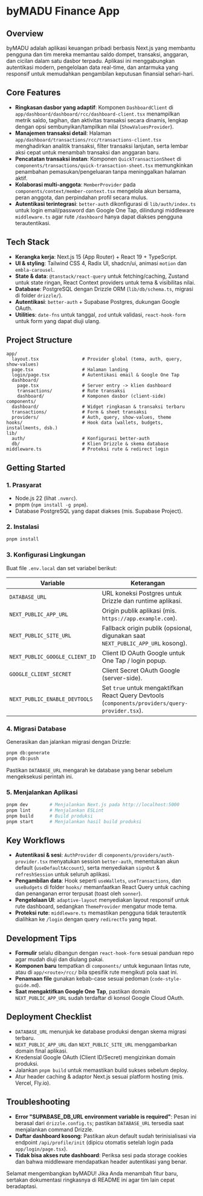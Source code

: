 # byMADU Finance App

## Overview
byMADU adalah aplikasi keuangan pribadi berbasis Next.js yang membantu pengguna dan tim mereka memantau saldo dompet, transaksi, anggaran, dan cicilan dalam satu dasbor terpadu. Aplikasi ini menggabungkan autentikasi modern, pengelolaan data real-time, dan antarmuka yang responsif untuk memudahkan pengambilan keputusan finansial sehari-hari.

## Core Features
- **Ringkasan dasbor yang adaptif**: Komponen `DashboardClient` di `app/dashboard/dashboard/rcc/dashboard-client.tsx` menampilkan metrik saldo, tagihan, dan aktivitas transaksi secara dinamis, lengkap dengan opsi sembunyikan/tampilkan nilai (`ShowValuesProvider`).
- **Manajemen transaksi detail**: Halaman `app/dashboard/transactions/rcc/transactions-client.tsx` menghadirkan analitik transaksi, filter transaksi lanjutan, serta lembar aksi cepat untuk menambah transaksi dan anggaran baru.
- **Pencatatan transaksi instan**: Komponen `QuickTransactionSheet` di `components/transactions/quick-transaction-sheet.tsx` memungkinkan penambahan pemasukan/pengeluaran tanpa meninggalkan halaman aktif.
- **Kolaborasi multi-anggota**: `MemberProvider` pada `components/context/member-context.tsx` mengelola akun bersama, peran anggota, dan perpindahan profil secara mulus.
- **Autentikasi terintegrasi**: `better-auth` dikonfigurasi di `lib/auth/index.ts` untuk login email/password dan Google One Tap, dilindungi middleware `middleware.ts` agar rute `/dashboard` hanya dapat diakses pengguna terautentikasi.

## Tech Stack
- **Kerangka kerja**: Next.js 15 (App Router) + React 19 + TypeScript.
- **UI & styling**: Tailwind CSS 4, Radix UI, shadcn/ui, animasi `motion` dan `embla-carousel`.
- **State & data**: `@tanstack/react-query` untuk fetching/caching, Zustand untuk state ringan, React Context providers untuk tema & visibilitas nilai.
- **Database**: PostgreSQL dengan Drizzle ORM (`lib/db/schema.ts`, migrasi di folder `drizzle/`).
- **Autentikasi**: `better-auth` + Supabase Postgres, dukungan Google OAuth.
- **Utilities**: `date-fns` untuk tanggal, `zod` untuk validasi, `react-hook-form` untuk form yang dapat diuji ulang.

## Project Structure
```text
app/
  layout.tsx                # Provider global (tema, auth, query, show-values)
  page.tsx                  # Halaman landing
  login/page.tsx            # Autentikasi email & Google One Tap
  dashboard/
    page.tsx                # Server entry -> klien dashboard
    transactions/           # Rute transaksi
    dashboard/              # Komponen dasbor (client-side)
components/
  dashboard/                # Widget ringkasan & transaksi terbaru
  transactions/             # Form & sheet transaksi
  providers/                # Auth, query, show-values, theme
hooks/                      # Hook data (wallets, budgets, installments, dsb.)
lib/
  auth/                     # Konfigurasi better-auth
  db/                       # Klien Drizzle & skema database
middleware.ts               # Proteksi rute & redirect login
```

## Getting Started
### 1. Prasyarat
- Node.js 22 (lihat `.nvmrc`).
- pnpm (`npm install -g pnpm`).
- Database PostgreSQL yang dapat diakses (mis. Supabase Project).

### 2. Instalasi
```bash
pnpm install
```

### 3. Konfigurasi Lingkungan
Buat file `.env.local` dan set variabel berikut:

| Variable | Keterangan |
| --- | --- |
| `DATABASE_URL` | URL koneksi Postgres untuk Drizzle dan runtime aplikasi. |
| `NEXT_PUBLIC_APP_URL` | Origin publik aplikasi (mis. `https://app.example.com`). |
| `NEXT_PUBLIC_SITE_URL` | Fallback origin publik (opsional, digunakan saat `NEXT_PUBLIC_APP_URL` kosong). |
| `NEXT_PUBLIC_GOOGLE_CLIENT_ID` | Client ID OAuth Google untuk One Tap / login popup. |
| `GOOGLE_CLIENT_SECRET` | Client Secret OAuth Google (server-side). |
| `NEXT_PUBLIC_ENABLE_DEVTOOLS` | Set `true` untuk mengaktifkan React Query Devtools (`components/providers/query-provider.tsx`). |

### 4. Migrasi Database
Generasikan dan jalankan migrasi dengan Drizzle:
```bash
pnpm db:generate
pnpm db:push
```
Pastikan `DATABASE_URL` mengarah ke database yang benar sebelum mengeksekusi perintah ini.

### 5. Menjalankan Aplikasi
```bash
pnpm dev        # Menjalankan Next.js pada http://localhost:5000
pnpm lint       # Menjalankan ESLint
pnpm build      # Build produksi
pnpm start      # Menjalankan hasil build produksi
```

## Key Workflows
- **Autentikasi & sesi**: `AuthProvider` di `components/providers/auth-provider.tsx` menyatukan session `better-auth`, menentukan akun default (`useDefaultAccount`), serta menyediakan `signOut` & `refreshSession` untuk seluruh aplikasi.
- **Pengambilan data**: Hook seperti `useWallets`, `useTransactions`, dan `useBudgets` di folder `hooks/` memanfaatkan React Query untuk caching dan penanganan error terpusat (toast oleh `sonner`).
- **Pengelolaan UI**: `adaptive-layout` menyediakan layout responsif untuk rute dashboard, sedangkan `ThemeProvider` mengatur mode tema.
- **Proteksi rute**: `middleware.ts` memastikan pengguna tidak terautentik dialihkan ke `/login` dengan query `redirectTo` yang tepat.

## Development Tips
- **Formulir** selalu dibangun dengan `react-hook-form` sesuai panduan repo agar mudah diuji dan diulang pakai.
- **Komponen baru** tempatkan di `components/` untuk kegunaan lintas rute, atau di `app/<route>/rcc/` bila spesifik rute mengikuti pola saat ini.
- **Penamaan file** gunakan kebab-case sesuai pedoman (`code-style-guide.md`).
- **Saat mengaktifkan Google One Tap**, pastikan domain `NEXT_PUBLIC_APP_URL` sudah terdaftar di konsol Google Cloud OAuth.

## Deployment Checklist
- `DATABASE_URL` menunjuk ke database produksi dengan skema migrasi terbaru.
- `NEXT_PUBLIC_APP_URL` dan `NEXT_PUBLIC_SITE_URL` menggambarkan domain final aplikasi.
- Kredensial Google OAuth (Client ID/Secret) mengizinkan domain produksi.
- Jalankan `pnpm build` untuk memastikan build sukses sebelum deploy.
- Atur header caching & adaptor Next.js sesuai platform hosting (mis. Vercel, Fly.io).

## Troubleshooting
- **Error "SUPABASE_DB_URL environment variable is required"**: Pesan ini berasal dari `drizzle.config.ts`; pastikan `DATABASE_URL` tersedia saat menjalankan command Drizzle.
- **Daftar dashboard kosong**: Pastikan akun default sudah terinisialisasi via endpoint `/api/profile/init` (dipicu otomatis setelah login pada `app/login/page.tsx`).
- **Tidak bisa akses rute dashboard**: Periksa sesi pada storage cookies dan bahwa middleware mendapatkan header autentikasi yang benar.

Selamat mengembangkan byMADU! Jika Anda menambah fitur baru, sertakan dokumentasi ringkasnya di README ini agar tim lain cepat beradaptasi.
